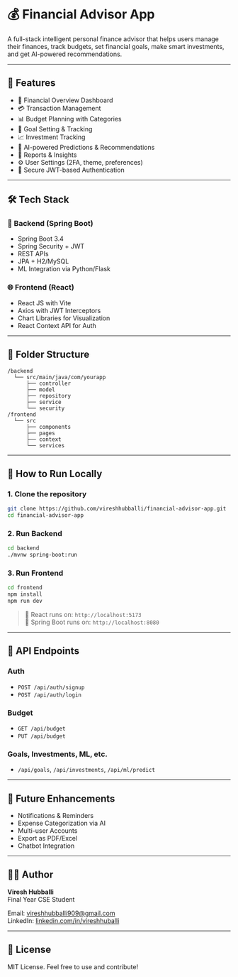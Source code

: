 
# 💰 Financial Advisor App

A full-stack intelligent personal finance advisor that helps users manage their finances, track budgets, set financial goals, make smart investments, and get AI-powered recommendations.

---

## 🚀 Features

- 🧾 Financial Overview Dashboard
- 💳 Transaction Management
- 📊 Budget Planning with Categories
- 🎯 Goal Setting & Tracking
- 📈 Investment Tracking
- 🤖 AI-powered Predictions & Recommendations
- 📑 Reports & Insights
- ⚙️ User Settings (2FA, theme, preferences)
- 🔐 Secure JWT-based Authentication

---

## 🛠️ Tech Stack

### 🧠 Backend (Spring Boot)
- Spring Boot 3.4
- Spring Security + JWT
- REST APIs
- JPA + H2/MySQL
- ML Integration via Python/Flask

### 🌐 Frontend (React)
- React JS with Vite
- Axios with JWT Interceptors
- Chart Libraries for Visualization
- React Context API for Auth

---

## 📂 Folder Structure

```
/backend
  └── src/main/java/com/yourapp
      ├── controller
      ├── model
      ├── repository
      ├── service
      └── security
/frontend
  └── src
      ├── components
      ├── pages
      ├── context
      └── services
```

---

## 🧪 How to Run Locally

### 1. Clone the repository
```bash
git clone https://github.com/vireshhubballi/financial-advisor-app.git
cd financial-advisor-app
```

### 2. Run Backend
```bash
cd backend
./mvnw spring-boot:run
```

### 3. Run Frontend
```bash
cd frontend
npm install
npm run dev
```

> 📍 React runs on: `http://localhost:5173`  
> 📍 Spring Boot runs on: `http://localhost:8080`

---

## 🔐 API Endpoints

### Auth
- `POST /api/auth/signup`
- `POST /api/auth/login`

### Budget
- `GET /api/budget`
- `PUT /api/budget`

### Goals, Investments, ML, etc.
- `/api/goals`, `/api/investments`, `/api/ml/predict`

---

## 📌 Future Enhancements

- Notifications & Reminders
- Expense Categorization via AI
- Multi-user Accounts
- Export as PDF/Excel
- Chatbot Integration

---

## 🧑‍💻 Author

**Viresh Hubballi**  
Final Year CSE Student

Email: vireshhubballi909@gmail.com  
LinkedIn: [linkedin.com/in/vireshhuballi](https://www.linkedin.com/in/viresh-hubballi)

---

## 📄 License

MIT License. Feel free to use and contribute!
